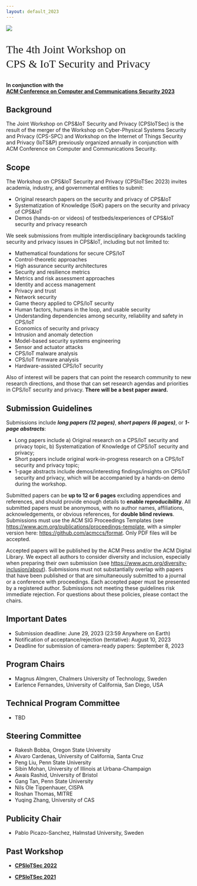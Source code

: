 ```yaml
---
layout: default_2023
---
```


<!-- <br /> -->

![](https://commons.wikimedia.org/wiki/File:Canal_waterfront_by_night,_Vesterbro,_Copenhagen,_Denmark_(PPL1-Corrected)_julesvernex2.jpg)




<p style="font-family: Arvo, Monaco, serif;
  line-height:1.3;
	font-weight: normal;font-size: 30px;">The 4th Joint Workshop on <br /> CPS & IoT Security and Privacy</p>



<h4 style="margin-top: 0;"> <strong> In conjunction with the <br />  
<a href="https://www.sigsac.org/ccs/CCS2023/" target="_blank"> <strong> ACM Conference on Computer and Communications Security 2023 </strong> </a> </strong> </h4>

## Background

The Joint Workshop on CPS&IoT Security and Privacy (CPSIoTSec) is the result of the merger of the Workshop on Cyber-Physical Systems Security and Privacy (CPS-SPC) and Workshop on the Internet of Things Security and Privacy (IoTS&P) previously organized annually in conjunction with ACM Conference on Computer and Communications Security.



## Scope
The Workshop on CPS&IoT Security and Privacy (CPSIoTSec 2023) invites academia, industry, and governmental entities to submit:

* Original research papers on the security and privacy of CPS&IoT
* Systematization of Knowledge (SoK) papers on the security and privacy of CPS&IoT
* Demos (hands-on or videos) of testbeds/experiences of CPS&IoT security and privacy research

We seek submissions from multiple interdisciplinary backgrounds tackling security and privacy issues in CPS&IoT, including but not limited to:
* Mathematical foundations for secure CPS/IoT
* Control-theoretic approaches
* High assurance security architectures
* Security and resilience metrics
* Metrics and risk assessment approaches
* Identity and access management
* Privacy and trust
* Network security
* Game theory applied to CPS/IoT security
* Human factors, humans in the loop, and usable security
* Understanding dependencies among security, reliability and safety in CPS/IoT
* Economics of security and privacy
* Intrusion and anomaly detection
* Model-based security systems engineering
* Sensor and actuator attacks
* CPS/IoT malware analysis
* CPS/IoT firmware analysis
* Hardware-assisted CPS/IoT security


Also of interest will be papers that can point the research community to new research directions,
and those that can set research agendas and priorities in CPS/IoT security and privacy.
**There will be a best paper award.**





## Submission Guidelines


Submissions include ***long papers (12 pages)***, ***short papers (6 pages)***, or ***1-page abstracts***:
* Long papers include a) Original research on a CPS/IoT security and privacy topic, b) Systematization
of Knowledge of CPS/IoT security and privacy;
* Short papers include original work-in-progress research on a CPS/IoT security and privacy
topic;
* 1-page abstracts include demos/interesting findings/insights on CPS/IoT security and privacy,
which will be accompanied by a hands-on demo during the workshop.

Submitted papers can be **up to 12 or 6 pages** excluding appendices and references, and should
provide enough details to **enable reproducibility**. All submitted papers must be anonymous, with no author names, affiliations, acknowledgements, or obvious references, for **double blind reviews**. Submissions must use the ACM SIG Proceedings
Templates (see <a href="https://www.acm.org/publications/proceedings-template" target="_blank">https://www.acm.org/publications/proceedings-template</a>, with a simpler version here:
<a href="https://github.com/acmccs/format" target="_blank">https://github.com/acmccs/format</a>.
Only PDF files will be accepted.

Accepted papers will be published by the ACM Press and/or the ACM Digital Library. We expect all authors to consider diversity and inclusion,
especially when preparing their own submission (see <a href="https://www.acm.org/diversity-inclusion/about" target="_blank">https://www.acm.org/diversity-inclusion/about</a>). Submissions must not
substantially overlap with papers that have been published or that are simultaneously submitted
to a journal or a conference with proceedings. Each accepted paper must be presented by a registered
author. Submissions not meeting these guidelines risk immediate rejection. For questions
about these policies, please contact the chairs.


<!--
**Paper Submission Site:**
*<forthcoming>*
-->

<!--
<p> <strong> Please submit your work at <a href="https://easychair.org/conferences/?conf=cpsiotsec2020"> <strong> https://easychair.org/conferences/?conf=cpsiotsec2020 </strong> </a> </strong> </p> -->

## Important Dates
- Submission deadline: June 29, 2023 (23:59 Anywhere on Earth)
- Notification of acceptance/rejection (tentative): August 10, 2023
- Deadline for submission of camera-ready papers: September 8, 2023


## Program Chairs
* Magnus Almgren, Chalmers University of Technology, Sweden
* Earlence Fernandes, University of California, San Diego, USA

## Technical Program Committee
* TBD

<!--
Magnus Almgren, Chalmers University, Sweden
* Rakesh Bobba, Oregon State University, USA
* Gedare Bloom, University of Colorado Colorado Springs, USA
* Alvaro Cardenas, UC Santa Cruz, USA
* Mauro Conti, University of Padua, Italy
* Yongkai Fan, Communication University of China, China
* Vasileios Gkioulos, Norwegian University of Science and Technology, Norway
* Dawu Gu, Shanghai Jiao Tong University, China
* Le Guan, University of Georgia, USA
* Gerhard Hancke, City University of Hong Kong
* Monowar Hasan, Wichita State University, USA
* Sokratis Katsikas, Open University of Cyprus, Cyprus
* Charalambos Konstantinou, KAUST, Saudi Arabia
* Marina Krotofil, Honeywell Industrial Cyber Security Lab, USA
* Peng Liu, Pennsylvania State University, USA
* Xiaofeng Lu, Beijing University of Posts and Telecommunications, China
* Emil Lupu, Imperial College, UK
* Weizhi Meng, Technical Universtiy of Denmark, Denmark
* Sibin Mohan, University of Illinois at Urbana-Champaign, USA
* Awais Rashid, University of Bristol, UK
* George Stergiopoulos, University of the Aegean, Greece
* Habeeb Olufowobi, Howard University, USA
* Gang Tan, Pennsylvania State University, USA
* Nils Ole Tippenhauer, CISPA Helmholtz Center for Information Security, Germany
* Nektarios Georgios Tsoutsos, University of Delaware, USA
* Avishai Wool, Tel Aviv University, Israel
* Min Yang, Fudan Fudan University
* Stefano Zanero, Politecnico di Milano, Italy China
* Yuqing Zhang, University of CAS
* Jianying Zhou, Singapore University of Technology and Design, Singapore
-->
<!-- * Saman Zonouz, Rutgers University, USA -->






## Steering Committee
* Rakesh Bobba, Oregon State University
* Alvaro Cardenas, University of California, Santa Cruz
* Peng Liu, Penn State University
* Sibin Mohan, University of Illinois at Urbana-Champaign
* Awais Rashid, University of Bristol
* Gang Tan, Penn State University
* Nils Ole Tippenhauer, CISPA
* Roshan Thomas, MITRE
* Yuqing Zhang, University of CAS

## Publicity Chair
* Pablo Picazo-Sanchez, Halmstad University, Sweden


## Past Workshop

* <a href="https://cpsiotsec2022.github.io/cpsiotsec/" target="_blank"> <strong> CPSIoTSec 2022 </strong> </a>

* <a href="https://cpsiotsec.github.io/" target="_blank"> <strong> CPSIoTSec 2021 </strong> </a>
